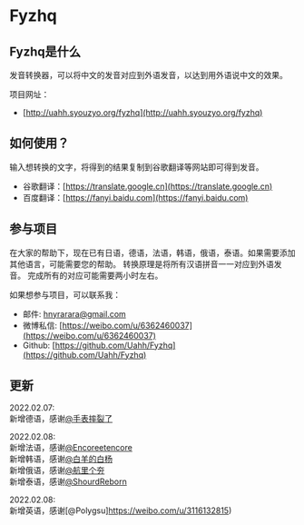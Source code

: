 # Fyzhq
## Fyzhq是什么
发音转换器，可以将中文的发音对应到外语发音，以达到用外语说中文的效果。  
  
项目网址：
* [http://uahh.syouzyo.org/fyzhq](http://uahh.syouzyo.org/fyzhq)

## 如何使用？
输入想转换的文字，将得到的结果复制到谷歌翻译等网站即可得到发音。
* 谷歌翻译：[https://translate.google.cn](https://translate.google.cn)
* 百度翻译：[https://fanyi.baidu.com](https://fanyi.baidu.com)


## 参与项目
在大家的帮助下，现在已有日语，德语，法语，韩语，俄语，泰语。如果需要添加其他语言，可能需要您的帮助。
转换原理是将所有汉语拼音一一对应到外语发音。
完成所有的对应可能需要两小时左右。  
  
如果想参与项目，可以联系我：

* 邮件: [hnyrarara@gmail.com](hnyrarara@gmail.com)
* 微博私信: [https://weibo.com/u/6362460037](https://weibo.com/u/6362460037)
* Github: [https://github.com/Uahh/Fyzhq](https://github.com/Uahh/Fyzhq)

## 更新
2022.02.07:  
新增德语，感谢[@手表摔裂了](https://weibo.com/n/手表摔裂了)

2022.02.08:  
新增法语，感谢[@Encoreetencore](https://weibo.com/n/Encoreetencore)  
新增韩语，感谢[@白羊的白杨](https://weibo.com/n/白羊的白杨)  
新增俄语，感谢[@航里个夯](https://weibo.com/n/航里个夯)  
新增泰语，感谢[@ShourdReborn](https://weibo.com/n/ShourdReborn)  

2022.02.08:  
新增英语，感谢[@Polygsu]https://weibo.com/u/3116132815)  
